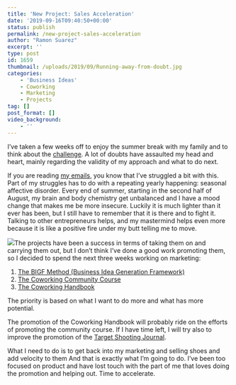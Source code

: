 ```yaml
---
title: 'New Project: Sales Acceleration'
date: '2019-09-16T09:40:50+00:00'
status: publish
permalink: /new-project-sales-acceleration
author: "Ramon Suarez"
excerpt: ''
type: post
id: 1659
thumbnail: /uploads/2019/09/Running-away-from-doubt.jpg
categories: 
    - 'Business Ideas'
    - Coworking
    - Marketing
    - Projects
tag: []
post_format: []
video_background:
    - ''
---
```

I’ve taken a few weeks off to enjoy the summer break with my family and to think about the [challenge](https://ramonsuarez.com/launching-at-least-one-project-every-month-my-entrepreneurship-learning-challenge/). A lot of doubts have assaulted my head and heart, mainly regarding the validity of my approach and what to do next.

If you are reading [my emails](https://ramonsuarez.com/do-you-want-to-hear-from-me/), you know that I’ve struggled a bit with this. Part of my struggles has to do with a repeating yearly happening: seasonal affective disorder. Every end of summer, starting in the second half of August, my brain and body chemistry get unbalanced and I have a mood change that makes me be more insecure. Luckily it is much lighter than it ever has been, but I still have to remember that it is there and to fight it. Talking to other entrepreneurs helps, and my mastermind helps even more because it is like a positive fire under my butt telling me to move.

![](https://i1.wp.com/ramonsuarez.com/wp-content/uploads/2019/09/Running-away-from-doubt.jpg?fit=1000%2C1000&ssl=1)The projects have been a success in terms of taking them on and carrying them out, but I don’t think I’ve done a good work promoting them, so I decided to spend the next three weeks working on marketing:

1. [The BIGF Method (Business Idea Generation Framework)](https://www.bigfmethod.com)
2. [The Coworking Community Course](https://courses.coworkinghandbook.com/course/coworking-community-challenge/)
3. [The Coworking Handbook](https://www.coworkinghandbook.com)

The priority is based on what I want to do more and what has more potential.

The promotion of the Coworking Handbook will probably ride on the efforts of promoting the community course. If I have time left, I will try also to improve the promotion of the [Target Shooting Journal](https://www.olympicpistol.com/target-shooting-journal-paperback-and-pdf/).

What I need to do is to get back into my marketing and selling shoes and add velocity to them And that is exactly what I’m going to do. I’ve been too focused on product and have lost touch with the part of me that loves doing the promotion and helping out. Time to accelerate.